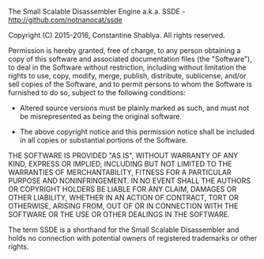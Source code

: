 The Small Scalable Disassembler Engine a.k.a. SSDE - http://github.com/notnanocat/ssde

Copyright (C) 2015-2016, Constantine Shablya. All rights reserved.

Permission is hereby granted, free of charge, to any person obtaining
a copy of this software and associated documentation files (the
"Software"), to deal in the Software without restriction, including
without limitation the rights to use, copy, modify, merge, publish,
distribute, sublicense, and/or sell copies of the Software, and to
permit persons to whom the Software is furnished to do so, subject to
the following conditions:

* Altered source versions must be plainly marked as such, and must not be
  misrepresented as being the original software.

* The above copyright notice and this permission notice shall be
  included in all copies or substantial portions of the Software.

THE SOFTWARE IS PROVIDED "AS IS", WITHOUT WARRANTY OF ANY KIND,
EXPRESS OR IMPLIED, INCLUDING BUT NOT LIMITED TO THE WARRANTIES OF
MERCHANTABILITY, FITNESS FOR A PARTICULAR PURPOSE AND NONINFRINGEMENT.
IN NO EVENT SHALL THE AUTHORS OR COPYRIGHT HOLDERS BE LIABLE FOR ANY
CLAIM, DAMAGES OR OTHER LIABILITY, WHETHER IN AN ACTION OF CONTRACT,
TORT OR OTHERWISE, ARISING FROM, OUT OF OR IN CONNECTION WITH THE
SOFTWARE OR THE USE OR OTHER DEALINGS IN THE SOFTWARE.

The term SSDE is a shorthand for the Small Scalable Disassembler and holds
no connection with potential owners of registered trademarks
or other rights.
